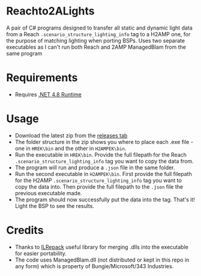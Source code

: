 # Reachto2ALights
A pair of C# programs designed to transfer all static and dynamic light data from a Reach `.scenario_structure_lighting_info` tag to a H2AMP one, for the purpose of matching lighting when porting BSPs.
Uses two separate executables as I can't run both Reach and 2AMP ManagedBlam from the same program

# Requirements
* Requires [.NET 4.8 Runtime](https://dotnet.microsoft.com/en-us/download/dotnet-framework/net48)

# Usage
- Download the latest zip from the [releases tab](https://github.com/Pepper-Man/Reachto2ALightConverter/releases)
- The folder structure in the zip shows you where to place each .exe file - one in `HREK\bin` and the other in `H2AMPEK\bin`.
- Run the executable in `HREK\bin`. Provide the full filepath for the Reach `.scenario_structure_lighting_info` tag you want to copy the data from.
- The program will run and produce a `.json` file in the same folder.
- Run the second executable in `H2AMPEK\bin`. First provide the full filepath for the H2AMP `.scenario_structure_lighting_info` tag you want to copy the data into. Then provide the full filepath to the `.json` file the previous executable made.
- The program should now successfully put the data into the tag. That's it! Light the BSP to see the results.

# Credits
- Thanks to [ILRepack](https://github.com/gluck/il-repack) useful library for merging .dlls into the executable for easier portability.
- The code uses ManagedBlam.dll (not distributed or kept in this repo in any form) which is property of Bungie/Microsoft/343 Industries.